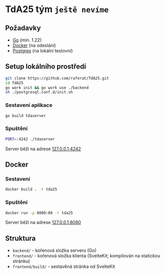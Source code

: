 # TdA25 tým `ještě nevíme`

## Požadavky
- [Go](https://go.dev) (min. 1.22)
- [Docker](https://docker.com) (na odeslání)
- [Postgres](https://www.postgresql.org/) (na lokální testovní)

## Setup lokálního prostředí
```bash
git clone https://github.com/raferat/TdA25.git
cd TdA25 
go work init && go work use ./backend
sh ./postgresql.conf.d/init.sh
```

### Sestavení aplikace
```bash
go build tdaserver
```
### Spuštění
```bash
PORT=:4242 ./tdaserver
```
Server běží na adrese [127.0.0.1:4242](http://127.0.0.1:4242)
## Docker
### Sestavení
```bash
docker build . -t tda25
```
### Spuštění
```bash
docker run -p 8080:80 -t tda25
```

Server běží na adrese [127.0.0.1:8080](http://127.0.0.1:8080)

## Struktura

- `backend/` - kořenová složka serveru (Go)
- `frontend/` - kořenová složka klienta (SvelteKit; kompilován na statickou stránku)
- `frontend/build/` - sestavěná stránka od SvelteKit
